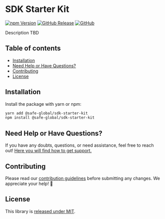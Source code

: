 # SDK Starter Kit

[![npm Version](https://badge.fury.io/js/%40safe-global%2Fsdk-starter-kit.svg)](https://badge.fury.io/js/%40safe-global%2Fsdk-starter-kit)
[![GitHub Release](https://img.shields.io/github/release/safe-global/safe-core-sdk.svg?style=flat)](https://github.com/safe-global/safe-core-sdk/releases)
[![GitHub](https://img.shields.io/github/license/safe-global/safe-core-sdk)](https://github.com/safe-global/safe-core-sdk/blob/main/LICENSE.md)

Description TBD

## Table of contents

- [Installation](#installation)
- [Need Help or Have Questions?](#need-help-or-have-questions)
- [Contributing](#contributing)
- [License](#license)

## Installation

Install the package with yarn or npm:

```bash
yarn add @safe-global/sdk-starter-kit
npm install @safe-global/sdk-starter-kit
```

## Need Help or Have Questions?

If you have any doubts, questions, or need assistance, feel free to reach out! [Here you will find how to get support.](https://github.com/safe-global/safe-core-sdk/tree/main/SUPPORT.md)

## Contributing

Please read our [contribution guidelines](https://github.com/safe-global/safe-core-sdk/tree/main/CONTRIBUTING.md) before submitting any changes. We appreciate your help! 🙌

## <a name="license">License</a>

This library is [released under MIT](https://github.com/safe-global/safe-core-sdk/blob/main/LICENSE.md).
